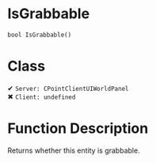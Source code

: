 # IsGrabbable
```
bool IsGrabbable()
```
# Class
✔ `Server: CPointClientUIWorldPanel`  
✖ `Client: undefined`  

# Function Description
Returns whether this entity is grabbable.
